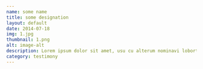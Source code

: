 ```yaml
---
name: some name
title: some designation
layout: default
date: 2014-07-18
img: 1.jpg
thumbnail: 1.png
alt: image-alt
description: Lorem ipsum dolor sit amet, usu cu alterum nominavi lobortis. At duo novum diceret. Tantas apeirian vix et, usu sanctus postulant inciderint ut, populo diceret necessitatibus in vim. Cu eum dicam feugiat noluisse.
category: testimony
---
```

